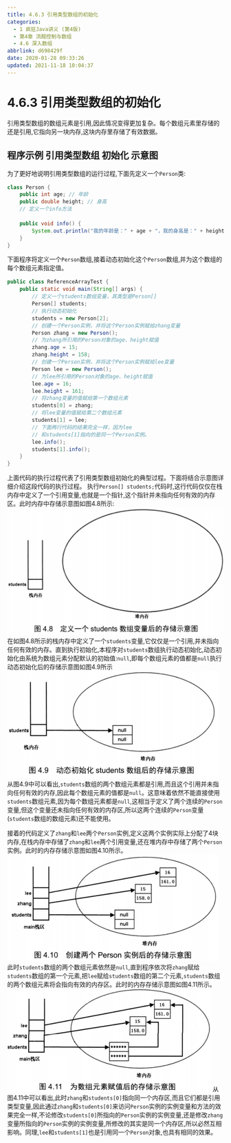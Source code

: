 ```yaml
---
title: 4.6.3 引用类型数组的初始化
categories: 
  - 1 疯狂Java讲义 (第4版)
  - 第4章 流酲控制与数组
  - 4.6 深入数组
abbrlink: d698429f
date: 2020-01-28 09:33:26
updated: 2021-11-18 10:04:37
---
```

# 4.6.3 引用类型数组的初始化
引用类型数组的数组元素是引用,因此情况变得更加复杂。每个数组元素里存储的还是引用,它指向另一块内存,这块内存里存储了有效数据。
## 程序示例 引用类型数组 初始化 示意图
为了更好地说明引用类型数组的运行过程,下面先定义一个`Person`类:
```java
class Person {
    public int age; // 年龄
    public double height; // 身高
    // 定义一个info方法

    public void info() {
        System.out.println("我的年龄是：" + age + "，我的身高是：" + height);
    }
}
```
下面程序将定义一个`Person`数组,接着动态初始化这个`Person`数组,并为这个数组的每个数组元素指定值。
```java
public class ReferenceArrayTest {
    public static void main(String[] args) {
        // 定义一个students数组变量，其类型是Person[]
        Person[] students;
        // 执行动态初始化
        students = new Person[2];
        // 创建一个Person实例，并将这个Person实例赋给zhang变量
        Person zhang = new Person();
        // 为zhang所引用的Person对象的age、height赋值
        zhang.age = 15;
        zhang.height = 158;
        // 创建一个Person实例，并将这个Person实例赋给lee变量
        Person lee = new Person();
        // 为lee所引用的Person对象的age、height赋值
        lee.age = 16;
        lee.height = 161;
        // 将zhang变量的值赋给第一个数组元素
        students[0] = zhang;
        // 将lee变量的值赋给第二个数组元素
        students[1] = lee;
        // 下面两行代码的结果完全一样，因为lee
        // 和students[1]指向的是同一个Person实例。
        lee.info();
        students[1].info();
    }
}
```
上面代码的执行过程代表了引用类型数组初始化的典型过程。下面将结合示意图详细介绍这段代码的执行过程。
执行`Person[] students;`代码时,这行代码仅仅在栈内存中定义了一个引用变量,也就是一个指针,这个指针并未指向任何有效的内存区。此时内存中存储示意图如图4.8所示:
![这里有一张图片](https://raw.githubusercontent.com/lanlan2017/images/master/CrazyJavaHandout4/Chapter4/4.6.3/1.png)
在如图4.8所示的栈内存中定义了一个`students`变量,它仅仅是一个引用,并未指向任何有效的内存。直到执行初始化,本程序对`students`数组执行动态初始化,动态初始化由系统为数组元素分配默认的初始值:`null`,即每个数组元素的值都是`null`执行动态初始化后的存储示意图如图4.9所示
![这里有一张图片](https://raw.githubusercontent.com/lanlan2017/images/master/CrazyJavaHandout4/Chapter4/4.6.3/2.png)
从图4.9中可以看出,`students`数组的两个数组元素都是引用,而且这个引用并未指向任何有效的内存,因此每个数组元素的值都是`null`。这意味着依然不能直接使用`students`数组元素,因为每个数组元素都是`null`,这相当于定义了两个连续的`Person`变量,但这个变量还未指向任何有效的内存区,所以这两个连续的`Person`变量(`students`数组的数组元素)还不能使用。

接着的代码定义了`zhang`和`lee`两个`Person`实例,定义这两个实例实际上分配了4块内存,在栈内存中存储了`zhang`和`lee`两个引用变量,还在堆内存中存储了两个`Person`实例。此时的内存存储示意图如图4.10所示。
![这里有一张图片](https://raw.githubusercontent.com/lanlan2017/images/master/CrazyJavaHandout4/Chapter4/4.6.3/3.png)
此时`students`数组的两个数组元素依然是`null`,直到程序依次将`zhang`赋给`students`数组的第一个元素,把`lee`赋给`students`数组的第二个元素,`students`数组的两个数组元素将会指向有效的内存区。此时的内存存储示意图如图4.11所示。
![这里有一张图片](https://raw.githubusercontent.com/lanlan2017/images/master/CrazyJavaHandout4/Chapter4/4.6.3/4.png)
从图4.11中可以看出,此时`zhang`和`students[0]`指向同一个内存区,而且它们都是引用类型变量,因此通过`zhang`和`students[0]`来访问`Person`实例的实例变量和方法的效果完全一样,不论修改`students[0]`所指向的`Person`实例的实例变量,还是修改`zhang`变量所指向的`Person`实例的实例变量,所修改的其实是同一个内存区,所以必然互相影响。同理,`lee`和`students[1]`也是引用同一个`Person`对象,也具有相同的效果。
